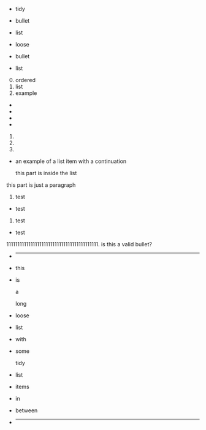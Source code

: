  - tidy
 - bullet
 - list

 - loose

 - bullet

 - list

 0. ordered
 1. list
 2. example

 -
 -
 -
 -

 1.
 2.
 3.

 -  an example
of a list item
       with a continuation

    this part is inside the list

   this part is just a paragraph  

 1. test
 -  test
 1. test
 -  test

111111111111111111111111111111111111111111. is this a valid bullet?

 - _________________________

 - this
 - is

   a

   long
 - loose
 - list

 - with
 - some

   tidy

 - list
 - items
 - in

 - between
 - _________________________
